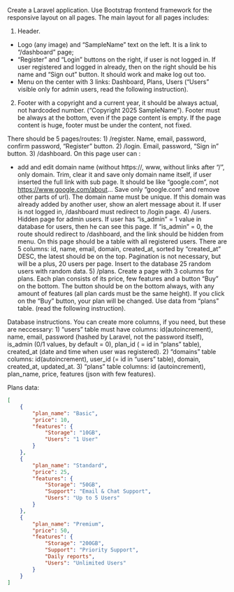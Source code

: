 Create a Laravel application. Use Bootstrap frontend framework for the responsive layout on all pages.
The main layout for all pages includes:

1) Header.

 - Logo (any image) and “SampleName” text on the left. It is a link to “/dashboard” page;
 - “Register” and “Login” buttons on the right, if user is not logged in. If user registered and logged in already, then on the right should be his name and “Sign out” button. It should work and make log out too.
 - Menu on the center with 3 links: Dashboard, Plans, Users (“Users” visible only for admin users, read the following instruction).

2) Footer with a copyright and a current year, it should be always actual, not hardcoded number. (“Copyright 2025 SampleName”). Footer must be always at the bottom, even if the page content is empty. If the page content is huge, footer must be under the content, not fixed.

There should be 5 pages/routes:
    1) /register. Name, email, password, confirm password, “Register” button.
    2) /login. Email, password, “Sign in” button.
    3) /dashboard. On this page user can :

- add and edit domain name (without https://, www, without links after “/”, only domain. Trim, clear it and save only domain name itself, if user inserted the full link with sub page. It should be like “google.com”, not <https://www.google.com/about>... Save only “google.com” and remove other parts of url). The domain name must be unique. If this domain was already added by another user, show an alert message about it.
If user is not logged in, /dashboard must redirect to /login page.
    4) /users. Hidden page for admin users. If user has “is_admin” = 1 value in database for users, then he can see this page. If “is_admin” = 0, the route should redirect to /dashboard, and the link should be hidden from menu.
 On this page should be a table with all registered users. There are 5 columns: id, name, email, domain, created_at, sorted by “created_at” DESC, the latest should be on the top.
Pagination is not necessary, but will be a plus, 20 users per page. Insert to the database 25 random users with random data.
    5) /plans. Create a page with 3 columns for plans. Each plan consists of its price, few features and a button “Buy” on the bottom. The button should be on the bottom always, with any amount of features (all plan cards must be the same height).
If you click on the “Buy” button, your plan will be changed. Use data from “plans” table. (read the following instruction).


Database instructions. You can create more columns, if you need, but these are neccessary:
    1) “users” table must have columns: id(autoincrement), name, email, password (hashed by Laravel, not the password itself), is_admin (0/1 values, by default = 0), plan_id ( = id in “plans” table), created_at (date and time when user was registered).
    2) “domains” table columns: id(autoincrement), user_id (= id in “users” table), domain, created_at, updated_at.
    3) “plans” table columns: id (autoincrement), plan_name,  price, features (json with few features).

Plans data:
```json
[
    {
        "plan_name": "Basic",
        "price": 10,
        "features": {
            "Storage": "10GB",
            "Users": "1 User"
        }
    },
    {
        "plan_name": "Standard",
        "price": 25,
        "features": {
            "Storage": "50GB",
            "Support": "Email & Chat Support",
            "Users": "Up to 5 Users"
        }
    },
    {
        "plan_name": "Premium",
        "price": 50,
        "features": {
            "Storage": "200GB",
            "Support": "Priority Support",
            "Daily reports",
            "Users": "Unlimited Users"
        }
    }
]
```
